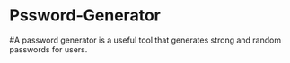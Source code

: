 # Pssword-Generator
#A password generator is a useful tool that generates strong and random passwords for users. 

